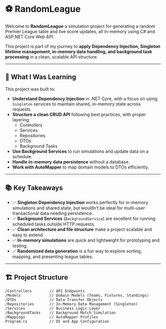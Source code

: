 ﻿# ⚽ RandomLeague

Welcome to **RandomLeague**  a simulation project for generating a random Premier League table and live score updates, all in-memory using C# and ASP.NET Core Web API.

This project is part of my journey to **apply Dependency Injection, Singleton lifetime management, in-memory data handling, and background task processing** in a clean, scalable API structure.

---

## 🚀 What I Was Learning
This project was built to:
- **Understand Dependency Injection** in .NET Core, with a focus on using `Singleton` services to maintain shared, in-memory state across requests.
- **Structure a clean CRUD API** following best practices, with proper layering:
  - Controllers
  - Services
  - Repositories
  - DTOs
  - Background Tasks
- **Use Background Services** to run simulations and update data on a schedule.
- **Handle in-memory data persistence** without a database.
- **Work with AutoMapper** to map domain models to DTOs efficiently.

---

## 📚 Key Takeaways
- ✅ **Singleton Dependency Injection** works perfectly for in-memory simulations and shared state, but wouldn’t be ideal for multi-user transactional data needing persistence.
- ✅ **Background Services** (`BackgroundService`) are excellent for running scheduled tasks outside HTTP requests.
- ✅ **Clean architecture and file structure** make a project scalable and easy to extend.
- ✅ **In-memory simulations** are quick and lightweight for prototyping and testing.
- ✅ **Randomized data generation** is a fun way to explore sorting, mapping, and presenting league tables.

---

## 🏗️ Project Structure
```text
/Controllers        // API Endpoints
/Models             // Domain Models (Teams, Fixtures, Standings)
/DTOs               // Data Transfer Objects
/Repositories       // In-Memory Data Management (Singleton)
/Services           // Business Logic Layer
/BackgroundTasks    // Background Match Simulation
/Mappings           // AutoMapper Profiles
Program.cs          // DI and App Configuration
